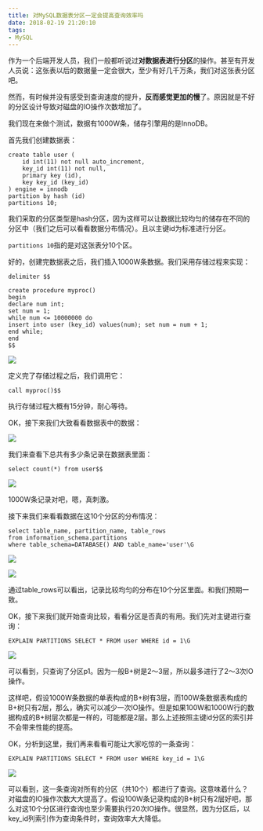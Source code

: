 ```yaml
---
title: 对MySQL数据表分区一定会提高查询效率吗
date: 2018-02-19 21:20:10
tags:
- MySQL
---
```


作为一个后端开发人员，我们一般都听说过**对数据表进行分区**的操作。甚至有开发人员说：这张表以后的数据量一定会很大，至少有好几千万条，我们对这张表分区吧。

然而，有时候并没有感受到查询速度的提升，**反而感觉更加的慢**了。原因就是不好的分区设计导致对磁盘的IO操作次数增加了。

我们现在来做个测试，数据有1000W条，储存引擎用的是InnoDB。

首先我们创建数据表：

```mysql
create table user (
    id int(11) not null auto_increment,
    key_id int(11) not null,
    primary key (id),
    key key_id (key_id)
) engine = innodb
partition by hash (id)
partitions 10;
```

我们采取的分区类型是hash分区，因为这样可以让数据比较均匀的储存在不同的分区中（我们之后可以看看数据分布情况）。且以主键id为标准进行分区。

`partitions 10`指的是对这张表分10个区。

好的，创建完数据表之后，我们插入1000W条数据。我们采用存储过程来实现：

```mysql
delimiter $$

create procedure myproc() 
begin 
declare num int; 
set num = 1; 
while num <= 10000000 do 
insert into user (key_id) values(num); set num = num + 1;
end while;
end
$$
```

![](http://oklbfi1yj.bkt.clouddn.com/%E5%AF%B9MySQL%E6%95%B0%E6%8D%AE%E8%A1%A8%E5%88%86%E5%8C%BA%E4%B8%80%E5%AE%9A%E4%BC%9A%E6%8F%90%E9%AB%98%E6%9F%A5%E8%AF%A2%E6%95%88%E7%8E%87%E5%90%97/1.png)

定义完了存储过程之后，我们调用它：

```mysql
call myproc()$$
```

执行存储过程大概有15分钟，耐心等待。

OK，接下来我们大致看看数据表中的数据：

![](http://oklbfi1yj.bkt.clouddn.com/%E5%AF%B9MySQL%E6%95%B0%E6%8D%AE%E8%A1%A8%E5%88%86%E5%8C%BA%E4%B8%80%E5%AE%9A%E4%BC%9A%E6%8F%90%E9%AB%98%E6%9F%A5%E8%AF%A2%E6%95%88%E7%8E%87%E5%90%97/2.png)

我们来查看下总共有多少条记录在数据表里面：

```mysql
select count(*) from user$$
```

![](http://oklbfi1yj.bkt.clouddn.com/%E5%AF%B9MySQL%E6%95%B0%E6%8D%AE%E8%A1%A8%E5%88%86%E5%8C%BA%E4%B8%80%E5%AE%9A%E4%BC%9A%E6%8F%90%E9%AB%98%E6%9F%A5%E8%AF%A2%E6%95%88%E7%8E%87%E5%90%97/3.png)

1000W条记录对吧，嗯，真刺激。

接下来我们来看看数据在这10个分区的分布情况：

```mysql
select table_name, partition_name, table_rows
from information_schema.partitions
where table_schema=DATABASE() AND table_name='user'\G
```

![](http://oklbfi1yj.bkt.clouddn.com/%E5%AF%B9MySQL%E6%95%B0%E6%8D%AE%E8%A1%A8%E5%88%86%E5%8C%BA%E4%B8%80%E5%AE%9A%E4%BC%9A%E6%8F%90%E9%AB%98%E6%9F%A5%E8%AF%A2%E6%95%88%E7%8E%87%E5%90%97/4.png)

![](http://oklbfi1yj.bkt.clouddn.com/%E5%AF%B9MySQL%E6%95%B0%E6%8D%AE%E8%A1%A8%E5%88%86%E5%8C%BA%E4%B8%80%E5%AE%9A%E4%BC%9A%E6%8F%90%E9%AB%98%E6%9F%A5%E8%AF%A2%E6%95%88%E7%8E%87%E5%90%97/5.png)

通过table_rows可以看出，记录比较均匀的分布在10个分区里面。和我们预期一致。

OK，接下来我们就开始查询比较，看看分区是否真的有用。我们先对主键进行查询：

```mysql
EXPLAIN PARTITIONS SELECT * FROM user WHERE id = 1\G
```

![](http://oklbfi1yj.bkt.clouddn.com/%E5%AF%B9MySQL%E6%95%B0%E6%8D%AE%E8%A1%A8%E5%88%86%E5%8C%BA%E4%B8%80%E5%AE%9A%E4%BC%9A%E6%8F%90%E9%AB%98%E6%9F%A5%E8%AF%A2%E6%95%88%E7%8E%87%E5%90%97/6.png)

可以看到，只查询了分区p1。因为一般B+树是2～3层，所以最多进行了2～3次IO操作。

这样吧，假设1000W条数据的单表构成的B+树有3层，而100W条数据表构成的B+树只有2层，那么，确实可以减少一次IO操作。但是如果100W和1000W行的数据构成的B+树层次都是一样的，可能都是2层。那么上述按照主键id分区的索引并不会带来性能的提高。

OK，分析到这里，我们再来看看可能让大家吃惊的一条查询：

```mysql
EXPLAIN PARTITIONS SELECT * FROM user WHERE key_id = 1\G
```

![](http://oklbfi1yj.bkt.clouddn.com/%E5%AF%B9MySQL%E6%95%B0%E6%8D%AE%E8%A1%A8%E5%88%86%E5%8C%BA%E4%B8%80%E5%AE%9A%E4%BC%9A%E6%8F%90%E9%AB%98%E6%9F%A5%E8%AF%A2%E6%95%88%E7%8E%87%E5%90%97/7.png)

可以看到，这一条查询对所有的分区（共10个）都进行了查询。这意味着什么？对磁盘的IO操作次数大大提高了。假设100W条记录构成的B+树只有2层好吧，那么对这10个分区进行查询也至少需要执行20次IO操作。很显然，因为分区后，以key_id列索引作为查询条件时，查询效率大大降低。